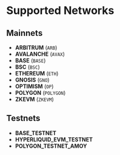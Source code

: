 # Supported Networks

## Mainnets

- **ARBITRUM** (`ARB`)
- **AVALANCHE** (`AVAX`)
- **BASE** (`BASE`)
- **BSC** (`BSC`)
- **ETHEREUM** (`ETH`)
- **GNOSIS** (`GNO`)
- **OPTIMISM** (`OP`)
- **POLYGON** (`POLYGON`)
- **ZKEVM** (`ZKEVM`)

## Testnets

- **BASE_TESTNET**
- **HYPERLIQUID_EVM_TESTNET**
- **POLYGON_TESTNET_AMOY**